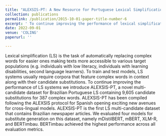 ```yaml
---
title: "ALEXSIS-PT: A New Resource for Portuguese Lexical Simplification"
collection: publications
permalink: /publication/2015-10-01-paper-title-number-6
excerpt: ' To continue improving the performance of lexical simplification (LS) systems we introduce ALEXSIS-PT, a novel multi-candidate dataset for Brazilian Portuguese LS containing 9,605 candidate substitutions for 387 complex words.'
date: 2022-09-01
venue: 'COLING'
paperurl: ''

---
```

Lexical simplification (LS) is the task of automatically replacing complex words for easier ones making texts more accessible to various target populations (e.g. individuals with low literacy, individuals with learning disabilities, second language learners). To train and test models, LS systems usually require corpora that feature complex words in context along with their candidate substitutions. To continue improving the performance of LS systems we introduce ALEXSIS-PT, a novel multi-candidate dataset for Brazilian Portuguese LS containing 9,605 candidate substitutions for 387 complex words. ALEXSIS-PT has been compiled following the ALEXSIS protocol for Spanish opening exciting new avenues for cross-lingual models. ALEXSIS-PT is the first LS multi-candidate dataset that contains Brazilian newspaper articles. We evaluated four models for substitute generation on this dataset, namely mDistilBERT, mBERT, XLM-R, and BERTimbau. BERTimbau achieved the highest performance across all evaluation metrics.


<!-- [Download paper here](https://aclanthology.org/2022.bea-1.24.pdf) -->

<!-- Recommended citation: Kai North, Marcos Zampieri, and Matt Shardlow. 2018. An Evaluation of Binary Comparative Lexical Complexity Models. In Proceedings of the 17th Workshop on Innovative Use of NLP for Building Educational Applications (BEA 2022). Seattle, USA. -->
